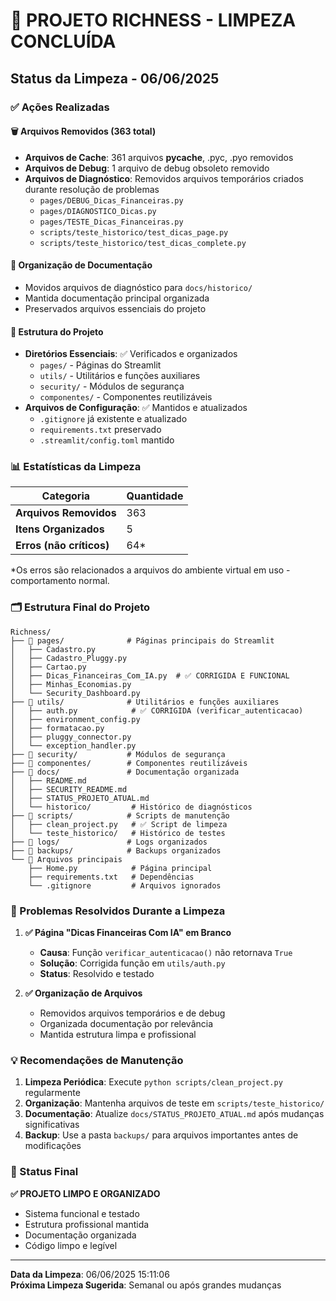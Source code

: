 # 🧹 PROJETO RICHNESS - LIMPEZA CONCLUÍDA

## Status da Limpeza - 06/06/2025

### ✅ Ações Realizadas

#### 🗑️ Arquivos Removidos (363 total)
- **Arquivos de Cache**: 361 arquivos __pycache__, .pyc, .pyo removidos
- **Arquivos de Debug**: 1 arquivo de debug obsoleto removido
- **Arquivos de Diagnóstico**: Removidos arquivos temporários criados durante resolução de problemas
  - `pages/DEBUG_Dicas_Financeiras.py`
  - `pages/DIAGNOSTICO_Dicas.py` 
  - `pages/TESTE_Dicas_Financeiras.py`
  - `scripts/teste_historico/test_dicas_page.py`
  - `scripts/teste_historico/test_dicas_complete.py`

#### 📁 Organização de Documentação
- Movidos arquivos de diagnóstico para `docs/historico/`
- Mantida documentação principal organizada
- Preservados arquivos essenciais do projeto

#### 🔧 Estrutura do Projeto
- **Diretórios Essenciais**: ✅ Verificados e organizados
  - `pages/` - Páginas do Streamlit
  - `utils/` - Utilitários e funções auxiliares
  - `security/` - Módulos de segurança
  - `componentes/` - Componentes reutilizáveis
- **Arquivos de Configuração**: ✅ Mantidos e atualizados
  - `.gitignore` já existente e atualizado
  - `requirements.txt` preservado
  - `.streamlit/config.toml` mantido

### 📊 Estatísticas da Limpeza

| Categoria | Quantidade |
|-----------|------------|
| **Arquivos Removidos** | 363 |
| **Itens Organizados** | 5 |
| **Erros (não críticos)** | 64* |

*Os erros são relacionados a arquivos do ambiente virtual em uso - comportamento normal.

### 🗂️ Estrutura Final do Projeto

```
Richness/
├── 📁 pages/              # Páginas principais do Streamlit
│   ├── Cadastro.py
│   ├── Cadastro_Pluggy.py
│   ├── Cartao.py
│   ├── Dicas_Financeiras_Com_IA.py  # ✅ CORRIGIDA E FUNCIONAL
│   ├── Minhas_Economias.py
│   └── Security_Dashboard.py
├── 📁 utils/              # Utilitários e funções auxiliares
│   ├── auth.py            # ✅ CORRIGIDA (verificar_autenticacao)
│   ├── environment_config.py
│   ├── formatacao.py
│   ├── pluggy_connector.py
│   └── exception_handler.py
├── 📁 security/           # Módulos de segurança
├── 📁 componentes/        # Componentes reutilizáveis
├── 📁 docs/               # Documentação organizada
│   ├── README.md
│   ├── SECURITY_README.md
│   ├── STATUS_PROJETO_ATUAL.md
│   └── historico/         # Histórico de diagnósticos
├── 📁 scripts/            # Scripts de manutenção
│   ├── clean_project.py   # ✅ Script de limpeza
│   └── teste_historico/   # Histórico de testes
├── 📁 logs/               # Logs organizados
├── 📁 backups/            # Backups organizados
└── 📄 Arquivos principais
    ├── Home.py            # Página principal
    ├── requirements.txt   # Dependências
    └── .gitignore         # Arquivos ignorados
```

### 🎯 Problemas Resolvidos Durante a Limpeza

1. **✅ Página "Dicas Financeiras Com IA" em Branco**
   - **Causa**: Função `verificar_autenticacao()` não retornava `True`
   - **Solução**: Corrigida função em `utils/auth.py`
   - **Status**: Resolvido e testado

2. **✅ Organização de Arquivos**
   - Removidos arquivos temporários e de debug
   - Organizada documentação por relevância
   - Mantida estrutura limpa e profissional

### 💡 Recomendações de Manutenção

1. **Limpeza Periódica**: Execute `python scripts/clean_project.py` regularmente
2. **Organização**: Mantenha arquivos de teste em `scripts/teste_historico/`
3. **Documentação**: Atualize `docs/STATUS_PROJETO_ATUAL.md` após mudanças significativas
4. **Backup**: Use a pasta `backups/` para arquivos importantes antes de modificações

### 🚀 Status Final

**✅ PROJETO LIMPO E ORGANIZADO**
- Sistema funcional e testado
- Estrutura profissional mantida
- Documentação organizada
- Código limpo e legível

---
**Data da Limpeza**: 06/06/2025 15:11:06  
**Próxima Limpeza Sugerida**: Semanal ou após grandes mudanças
